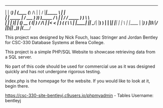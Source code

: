  _       _______ ______ ______ ______  _______        _    _ _______ ______     _    
| |     (_______) _____|____  (_____ \(_______)  /\  | |  / |_______|_____ \   | |   
| |      _____ | /  ___ ____)  )____) )_____    /  \ | | / / _____   _____) )   \ \  
| |     |  ___)| | (___)  __  (_____ (|  ___)  / /\ \| |< < |  ___) (_____ (     \ \ 
| |_____| |____| \____/| |__)  )    | | |_____| |__| | | \ \| |_____      | |_____) )
|_______)_______)_____/|______/     |_|_______)______|_|  \_)_______)     |_(______/ 


This project was designed by Nick Fouch, Isaac Stringer and Jordan Bentley for CSC-330 Database Systems at Berea College.

This project is a simple PHP/SQL Website to showcase retrieving data from a SQL server.

No part of this code should be used for commercial use as it was designed quickly and has not undergone rigorous testing.

index.php is the homepage for the website. If you would like to look at it, begin there. 


https://csc-330-site-bentleyj.c9users.io/phpmyadmin - Tables Username: bentleyj

